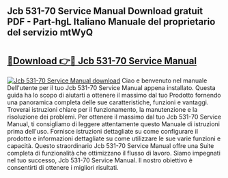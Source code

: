 ## Jcb 531-70 Service Manual Download gratuit PDF - Part-hgL Italiano Manuale del proprietario del servizio mtWyQ

# <h2><a href="http://df9rax.blite.top/?on=Jcb+531-70+Service+Manual">🔗Download 👉🔴 Jcb 531-70 Service Manual</a></h2>

[![Jcb 531-70 Service Manual download](https://i.imgur.com/lujVjoI.png)](http://df9rax.blite.top/?on=Jcb+531-70+Service+Manual)
Ciao e benvenuto nel manuale Dell'utente per il tuo Jcb 531-70 Service Manual appena installato. Questa guida ha lo scopo di aiutarti a ottenere il massimo dal tuo Prodotto fornendo una panoramica completa delle sue caratteristiche, funzioni e vantaggi. Troverai istruzioni chiare per il funzionamento, la manutenzione e la risoluzione dei problemi. Per ottenere il massimo dal tuo Jcb 531-70 Service Manual, ti consigliamo di leggere attentamente questo Manuale di istruzioni prima dell'uso. Fornisce istruzioni dettagliate su come configurare il prodotto e informazioni dettagliate su come utilizzare le sue varie funzioni e capacità. Questo straordinario Jcb 531-70 Service Manual offre una Suite completa di funzionalità che ottimizzano il flusso di lavoro. Siamo impegnati nel tuo successo, Jcb 531-70 Service Manual. Il nostro obiettivo è consentirti di ottenere i migliori risultati.
